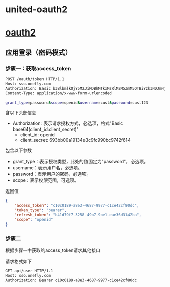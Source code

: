 # united-oauth2

# [oauth2](http://www.ruanyifeng.com/blog/2014/05/oauth_2_0.html)

## 应用登录（密码模式）

### 步骤一：获取access_token

```sh
POST /oauth/token HTTP/1.1
Host: sso.onefly.com
Authorization: Basic b3BlbmlkOjY5M2JiMDBhMTkxMzRlM2M5ZmM5OTBiYzk3NDJmNjE0
Content-Type: application/x-www-form-urlencoded

grant_type=password&scope=openid&username=cust&password=cust123
```

含以下头部信息

- Authorization: 表示请求授权方式，必选项，格式"Basic base64(client_id:client_secret)"
    - client_id: openid
    - client_secret: 693bb00a19134e3c9fc990bc9742f614

包含以下参数

- grant_type：表示授权类型，此处的值固定为"password"，必选项。
- username：表示用户名，必选项。
- password：表示用户的密码，必选项。
- scope：表示权限范围，可选项。

返回值

```json
{
    "access_token": "c10c0189-a8e3-4687-9977-c1ce42cf80dc",
    "token_type": "bearer",
    "refresh_token": "b41d79f7-3258-49b7-9be1-eae36d3142ba",
    "scope": "openid"
}
```

### 步骤二

根据步骤一中获取的access_token请求其他接口

请求格式如下

```sh
GET api/user HTTP/1.1
Host: sso.onefly.com
Authorization: Bearer c10c0189-a8e3-4687-9977-c1ce42cf80dc
```